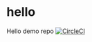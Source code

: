 # hello
Hello demo repo
[![CircleCI](https://circleci.com/gh/mdumbuya/hello.svg?style=svg)](https://circleci.com/gh/mdumbuya/hello)
